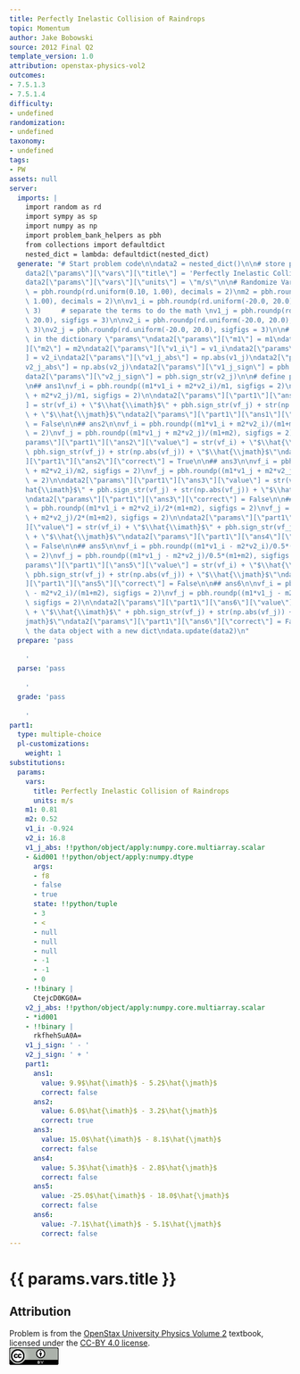 ```yaml
---
title: Perfectly Inelastic Collision of Raindrops
topic: Momentum
author: Jake Bobowski
source: 2012 Final Q2
template_version: 1.0
attribution: openstax-physics-vol2
outcomes:
- 7.5.1.3
- 7.5.1.4
difficulty:
- undefined
randomization:
- undefined
taxonomy:
- undefined
tags:
- PW
assets: null
server:
  imports: |
    import random as rd
    import sympy as sp
    import numpy as np
    import problem_bank_helpers as pbh
    from collections import defaultdict
    nested_dict = lambda: defaultdict(nested_dict)
  generate: "# Start problem code\n\ndata2 = nested_dict()\n\n# store phrases etc\n\
    data2[\"params\"][\"vars\"][\"title\"] = 'Perfectly Inelastic Collision of Raindrops'\n\
    data2[\"params\"][\"vars\"][\"units\"] = \"m/s\"\n\n# Randomize Variables\nm1\
    \ = pbh.roundp(rd.uniform(0.10, 1.00), decimals = 2)\nm2 = pbh.roundp(rd.uniform(0.10,\
    \ 1.00), decimals = 2)\n\nv1_i = pbh.roundp(rd.uniform(-20.0, 20.0), sigfigs =\
    \ 3)     # separate the terms to do the math \nv1_j = pbh.roundp(rd.uniform(-20,\
    \ 20.0), sigfigs = 3)\n\nv2_i = pbh.roundp(rd.uniform(-20.0, 20.0), sigfigs =\
    \ 3)\nv2_j = pbh.roundp(rd.uniform(-20.0, 20.0), sigfigs = 3)\n\n# store the variables\
    \ in the dictionary \"params\"\ndata2[\"params\"][\"m1\"] = m1\ndata2[\"params\"\
    ][\"m2\"] = m2\ndata2[\"params\"][\"v1_i\"] = v1_i\ndata2[\"params\"][\"v2_i\"\
    ] = v2_i\ndata2[\"params\"][\"v1_j_abs\"] = np.abs(v1_j)\ndata2[\"params\"][\"\
    v2_j_abs\"] = np.abs(v2_j)\ndata2[\"params\"][\"v1_j_sign\"] = pbh.sign_str(v1_j)\n\
    data2[\"params\"][\"v2_j_sign\"] = pbh.sign_str(v2_j)\n\n# define possible answers\n\
    \n## ans1\nvf_i = pbh.roundp((m1*v1_i + m2*v2_i)/m1, sigfigs = 2)\nvf_j = pbh.roundp((m1*v1_j\
    \ + m2*v2_j)/m1, sigfigs = 2)\n\ndata2[\"params\"][\"part1\"][\"ans1\"][\"value\"\
    ] = str(vf_i) + \"$\\hat{\\imath}$\" + pbh.sign_str(vf_j) + str(np.abs(vf_j))\
    \ + \"$\\hat{\\jmath}$\"\ndata2[\"params\"][\"part1\"][\"ans1\"][\"correct\"]\
    \ = False\n\n## ans2\n\nvf_i = pbh.roundp((m1*v1_i + m2*v2_i)/(m1+m2), sigfigs\
    \ = 2)\nvf_j = pbh.roundp((m1*v1_j + m2*v2_j)/(m1+m2), sigfigs = 2)\n\ndata2[\"\
    params\"][\"part1\"][\"ans2\"][\"value\"] = str(vf_i) + \"$\\hat{\\imath}$\" +\
    \ pbh.sign_str(vf_j) + str(np.abs(vf_j)) + \"$\\hat{\\jmath}$\"\ndata2[\"params\"\
    ][\"part1\"][\"ans2\"][\"correct\"] = True\n\n## ans3\n\nvf_i = pbh.roundp((m1*v1_i\
    \ + m2*v2_i)/m2, sigfigs = 2)\nvf_j = pbh.roundp((m1*v1_j + m2*v2_j)/m2, sigfigs\
    \ = 2)\n\ndata2[\"params\"][\"part1\"][\"ans3\"][\"value\"] = str(vf_i) + \"$\\\
    hat{\\imath}$\" + pbh.sign_str(vf_j) + str(np.abs(vf_j)) + \"$\\hat{\\jmath}$\"\
    \ndata2[\"params\"][\"part1\"][\"ans3\"][\"correct\"] = False\n\n## ans4\n\nvf_i\
    \ = pbh.roundp((m1*v1_i + m2*v2_i)/2*(m1+m2), sigfigs = 2)\nvf_j = pbh.roundp((m1*v1_j\
    \ + m2*v2_j)/2*(m1+m2), sigfigs = 2)\n\ndata2[\"params\"][\"part1\"][\"ans4\"\
    ][\"value\"] = str(vf_i) + \"$\\hat{\\imath}$\" + pbh.sign_str(vf_j) + str(np.abs(vf_j))\
    \ + \"$\\hat{\\jmath}$\"\ndata2[\"params\"][\"part1\"][\"ans4\"][\"correct\"]\
    \ = False\n\n## ans5\n\nvf_i = pbh.roundp((m1*v1_i - m2*v2_i)/0.5*(m1+m2), sigfigs\
    \ = 2)\nvf_j = pbh.roundp((m1*v1_j - m2*v2_j)/0.5*(m1+m2), sigfigs = 2)\n\ndata2[\"\
    params\"][\"part1\"][\"ans5\"][\"value\"] = str(vf_i) + \"$\\hat{\\imath}$\" +\
    \ pbh.sign_str(vf_j) + str(np.abs(vf_j)) + \"$\\hat{\\jmath}$\"\ndata2[\"params\"\
    ][\"part1\"][\"ans5\"][\"correct\"] = False\n\n## ans6\n\nvf_i = pbh.roundp((m1*v1_i\
    \ - m2*v2_i)/(m1+m2), sigfigs = 2)\nvf_j = pbh.roundp((m1*v1_j - m2*v2_j)/(m1+m2),\
    \ sigfigs = 2)\n\ndata2[\"params\"][\"part1\"][\"ans6\"][\"value\"] = str(vf_i)\
    \ + \"$\\hat{\\imath}$\" + pbh.sign_str(vf_j) + str(np.abs(vf_j)) + \"$\\hat{\\\
    jmath}$\"\ndata2[\"params\"][\"part1\"][\"ans6\"][\"correct\"] = False\n\n# Update\
    \ the data object with a new dict\ndata.update(data2)\n"
  prepare: 'pass

    '
  parse: 'pass

    '
  grade: 'pass

    '
part1:
  type: multiple-choice
  pl-customizations:
    weight: 1
substitutions:
  params:
    vars:
      title: Perfectly Inelastic Collision of Raindrops
      units: m/s
    m1: 0.81
    m2: 0.52
    v1_i: -0.924
    v2_i: 16.8
    v1_j_abs: !!python/object/apply:numpy.core.multiarray.scalar
    - &id001 !!python/object/apply:numpy.dtype
      args:
      - f8
      - false
      - true
      state: !!python/tuple
      - 3
      - <
      - null
      - null
      - null
      - -1
      - -1
      - 0
    - !!binary |
      CtejcD0KG0A=
    v2_j_abs: !!python/object/apply:numpy.core.multiarray.scalar
    - *id001
    - !!binary |
      rkfhehSuA0A=
    v1_j_sign: ' - '
    v2_j_sign: ' + '
    part1:
      ans1:
        value: 9.9$\hat{\imath}$ - 5.2$\hat{\jmath}$
        correct: false
      ans2:
        value: 6.0$\hat{\imath}$ - 3.2$\hat{\jmath}$
        correct: true
      ans3:
        value: 15.0$\hat{\imath}$ - 8.1$\hat{\jmath}$
        correct: false
      ans4:
        value: 5.3$\hat{\imath}$ - 2.8$\hat{\jmath}$
        correct: false
      ans5:
        value: -25.0$\hat{\imath}$ - 18.0$\hat{\jmath}$
        correct: false
      ans6:
        value: -7.1$\hat{\imath}$ - 5.1$\hat{\jmath}$
        correct: false
---
```

# {{ params.vars.title }}

## Attribution

Problem is from the [OpenStax University Physics Volume 2](https://openstax.org/details/books/university-physics-volume-2) textbook, licensed under the [CC-BY 4.0 license](https://creativecommons.org/licenses/by/4.0/).<br>![Image representing the Creative Commons 4.0 BY license.](https://raw.githubusercontent.com/firasm/bits/master/by.png)